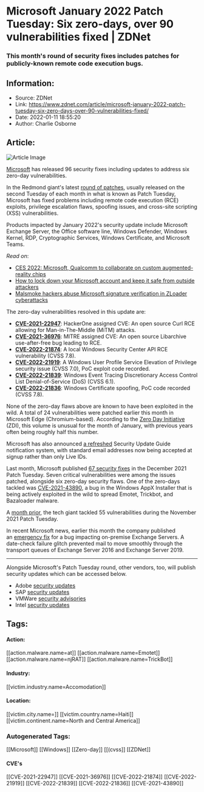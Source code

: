 # Microsoft January 2022 Patch Tuesday: Six zero-days, over 90 vulnerabilities fixed | ZDNet
### This month's round of security fixes includes patches for publicly-known remote code execution bugs.

## Information:
+ Source: ZDNet
+ Link: https://www.zdnet.com/article/microsoft-january-2022-patch-tuesday-six-zero-days-over-90-vulnerabilities-fixed/
+ Date: 2022-01-11 18:55:20
+ Author: Charlie Osborne


## Article:
![Article Image](https://www.zdnet.com/a/img/resize/3ff3335b978d72fb2616739fd4a86d1b93a3bd8d/2015/11/11/941fbd1f-57d2-4e52-959f-7e3f05dce1f7/340966-microsoft-patch-tuesday.jpg?width=770&height=578&fit=crop&auto=webp)


[Microsoft](https://www.zdnet.com/topic/microsoft/) has released 96 security fixes including updates to address six zero-day vulnerabilities.

In the Redmond giant's latest [round of patches](https://msrc.microsoft.com/update-guide/en-us), usually released on the second Tuesday of each month in what is known as Patch Tuesday, Microsoft has fixed problems including remote code execution (RCE) exploits, privilege escalation flaws, spoofing issues, and cross-site scripting (XSS) vulnerabilities. 

Products impacted by January 2022's security update include Microsoft Exchange Server, the Office software line, Windows Defender, Windows Kernel, RDP, Cryptographic Services, Windows Certificate, and Microsoft Teams.  

*Read on*: 

* [CES 2022: Microsoft, Qualcomm to collaborate on custom augmented-reality chips](https://www.zdnet.com/article/ces-2022-microsoft-qualcomm-to-collaborate-on-custom-augmented-reality-chips/)
* [How to lock down your Microsoft account and keep it safe from outside attackers](https://www.zdnet.com/article/how-to-lock-down-your-microsoft-account-and-keep-it-safe-from-outside-attackers/)
* [Malsmoke hackers abuse Microsoft signature verification in ZLoader cyberattacks](https://www.zdnet.com/article/malsmoke-hackers-now-abuse-microsoft-e-signature-verification-tool-in-cyberattacks/)

The zero-day vulnerabilities resolved in this update are: 

* [**CVE-2021-22947**](https://msrc.microsoft.com/update-guide/en-US/vulnerability/CVE-2021-22947): HackerOne assigned CVE: An open source Curl RCE allowing for Man-in-The-Middle (MiTM) attacks.
* [**CVE-2021-36976**](https://msrc.microsoft.com/update-guide/en-US/vulnerability/CVE-2021-36976): MITRE assigned CVE: An open source Libarchive use-after-free bug leading to RCE.
* [**CVE-2022-21874**](https://msrc.microsoft.com/update-guide/en-US/vulnerability/CVE-2022-21874): A local Windows Security Center API RCE vulnerability (CVSS 7.8).
* [**CVE-2022-21919**](https://msrc.microsoft.com/update-guide/en-US/vulnerability/CVE-2022-21919): A Windows User Profile Service Elevation of Privilege security issue (CVSS 7.0), PoC exploit code recorded.
* [**CVE-2022-21839**](https://msrc.microsoft.com/update-guide/en-US/vulnerability/CVE-2022-21839): Windows Event Tracing Discretionary Access Control List Denial-of-Service (DoS) (CVSS 6.1).
* [**CVE-2022-21836**](https://msrc.microsoft.com/update-guide/en-US/vulnerability/CVE-2022-21836): Windows Certificate spoofing, PoC code recorded (CVSS 7.8).

None of the zero-day flaws above are known to have been exploited in the wild. A total of 24 vulnerabilities were patched earlier this month in Microsoft Edge (Chromium-based). According to the [Zero Day Initiative](https://www.zerodayinitiative.com/blog) (ZDI), this volume is unusual for the month of January, with previous years often being roughly half this number. 

Microsoft has also announced [a refreshed](https://msrc-blog.microsoft.com/2022/01/11/coming-soon-new-security-update-guide-notification-system/) Security Update Guide notification system, with standard email addresses now being accepted at signup rather than only Live IDs.






Last month, Microsoft published [67 security fixes](https://www.zdnet.com/article/microsoft-december-2021-patch-tuesday-zero-day-exploited-to-spread-emotet-malware/) in the December 2021 Patch Tuesday. Seven critical vulnerabilities were among the issues patched, alongside six zero-day security flaws. One of the zero-days tackled was [CVE-2021-43890](https://msrc.microsoft.com/update-guide/vulnerability/CVE-2021-43890), a bug in the Windows AppX Installer that is being actively exploited in the wild to spread Emotet, Trickbot, and Bazaloader malware.

A [month prior](https://www.zdnet.com/article/microsoft-november-2021-patch-tuesday-55-bugs-patched-two-under-active-exploit/), the tech giant tackled 55 vulnerabilities during the November 2021 Patch Tuesday.

In recent Microsoft news, earlier this month the company published an [emergency fix](https://www.zdnet.com/article/microsoft-issues-emergency-fix-for-exchange-2022-date-check-bug/) for a bug impacting on-premise Exchange Servers. A date-check failure glitch prevented mail to move smoothly through the transport queues of Exchange Server 2016 and Exchange Server 2019.



---

Alongside Microsoft's Patch Tuesday round, other vendors, too, will publish security updates which can be accessed below.

* Adobe [security updates](https://helpx.adobe.com/security.html)
* SAP [security updates](https://wiki.scn.sap.com/wiki/display/PSR/The+Official+SAP+Product+Security+Response+Space)
* VMWare [security advisories](https://www.vmware.com/security/advisories.html)
* Intel [security updates](https://www.intel.com/content/www/us/en/security-center/default.html)





## Tags:

#### Action:
[[action.malware.name=at]] [[action.malware.name=Emotet]] [[action.malware.name=njRAT]] [[action.malware.name=TrickBot]]

#### Industry:
[[victim.industry.name=Accomodation]]

#### Location:
[[victim.city.name=]] [[victim.country.name=Haiti]] [[victim.continent.name=North and Central America]]

### Autogenerated Tags:
[[Microsoft]] [[Windows]] [[Zero-day]] [[(cvss]] [[ZDNet]]
#### CVE's
[[CVE-2021-22947]] [[CVE-2021-36976]] [[CVE-2022-21874]] [[CVE-2022-21919]] [[CVE-2022-21839]] [[CVE-2022-21836]] [[CVE-2021-43890]]

